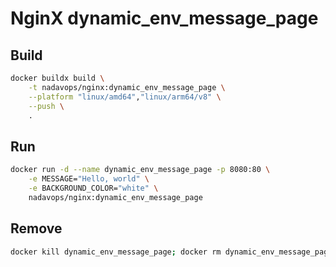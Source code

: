 # NginX dynamic_env_message_page

## Build
```bash
docker buildx build \
    -t nadavops/nginx:dynamic_env_message_page \
    --platform "linux/amd64","linux/arm64/v8" \
    --push \
    .
```

## Run
```bash
docker run -d --name dynamic_env_message_page -p 8080:80 \
    -e MESSAGE="Hello, world" \
    -e BACKGROUND_COLOR="white" \
    nadavops/nginx:dynamic_env_message_page
```

## Remove
```bash
docker kill dynamic_env_message_page; docker rm dynamic_env_message_page; docker image rm nadavops/nginx:dynamic_env_message_page
```